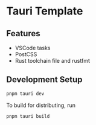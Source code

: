 # Tauri Template

## Features

- VSCode tasks
- PostCSS
- Rust toolchain file and rustfmt

## Development Setup

```sh
pnpm tauri dev
```

To build for distributing, run
```sh
pnpm tauri build
```